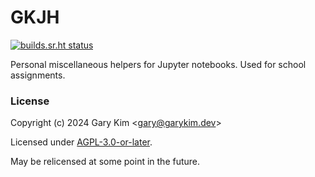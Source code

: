 # GKJH

[![builds.sr.ht status](https://builds.sr.ht/~gary-kim/gkjh.svg)](https://builds.sr.ht/~gary-kim/gkjh)

Personal miscellaneous helpers for Jupyter notebooks. Used for school
assignments.

### License

Copyright (c) 2024 Gary Kim <<gary@garykim.dev>>

Licensed under [AGPL-3.0-or-later](./LICENSE).

May be relicensed at some point in the future.

